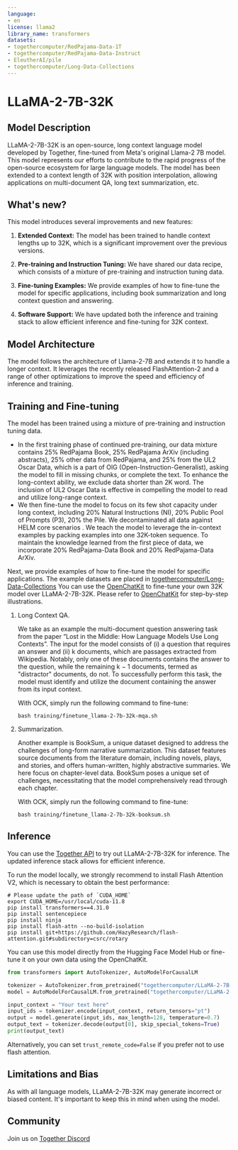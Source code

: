 ```yaml
---
language:
- en
license: llama2
library_name: transformers
datasets:
- togethercomputer/RedPajama-Data-1T
- togethercomputer/RedPajama-Data-Instruct
- EleutherAI/pile
- togethercomputer/Long-Data-Collections
---
```


# LLaMA-2-7B-32K

## Model Description

LLaMA-2-7B-32K is an open-source, long context language model developed by Together, fine-tuned from Meta's original Llama-2 7B model. 
This model represents our efforts to contribute to the rapid progress of the open-source ecosystem for large language models. 
The model has been extended to a context length of 32K with position interpolation, 
allowing applications on multi-document QA, long text summarization, etc.

## What's new?

This model introduces several improvements and new features:

1. **Extended Context:** The model has been trained to handle context lengths up to 32K, which is a significant improvement over the previous versions.

2. **Pre-training and Instruction Tuning:** We have shared our data recipe, which consists of a mixture of pre-training and instruction tuning data.

3. **Fine-tuning Examples:** We provide examples of how to fine-tune the model for specific applications, including book summarization and long context question and answering.

4. **Software Support:** We have updated both the inference and training stack to allow efficient inference and fine-tuning for 32K context.

## Model Architecture

The model follows the architecture of Llama-2-7B and extends it to handle a longer context. It leverages the recently released FlashAttention-2 and a range of other optimizations to improve the speed and efficiency of inference and training.

## Training and Fine-tuning

The model has been trained using a mixture of pre-training and instruction tuning data. 
- In the first training phase of continued pre-training, our data mixture contains 25% RedPajama Book, 25% RedPajama ArXiv (including abstracts), 25% other data from RedPajama, and 25% from the UL2 Oscar Data, which is a part of OIG (Open-Instruction-Generalist), asking the model to fill in missing chunks, or complete the text. 
To enhance the long-context ability, we exclude data shorter than 2K word. The inclusion of UL2 Oscar Data is effective in compelling the model to read and utilize long-range context.
- We then fine-tune the model to focus on its few shot capacity under long context, including 20% Natural Instructions (NI), 20% Public Pool of Prompts (P3), 20% the Pile. We decontaminated all data against HELM core scenarios . We teach the model to leverage the in-context examples by packing examples into one 32K-token sequence. To maintain the knowledge learned from the first piece of data, we incorporate 20% RedPajama-Data Book and 20% RedPajama-Data ArXiv.

Next, we provide examples of how to fine-tune the model for specific applications. 
The example datasets are placed in [togethercomputer/Long-Data-Collections](https://huggingface.co/datasets/togethercomputer/Long-Data-Collections)
You can use the [OpenChatKit](https://github.com/togethercomputer/OpenChatKit) to fine-tune your own 32K model over LLaMA-2-7B-32K.
Please refer to [OpenChatKit](https://github.com/togethercomputer/OpenChatKit) for step-by-step illustrations.

1. Long Context QA.

   We take as an example the multi-document question answering task from the paper “Lost in the Middle: How Language Models Use Long Contexts”. The input for the model consists of (i) a question that requires an answer and (ii) k documents, which are passages extracted from Wikipedia. Notably, only one of these documents contains the answer to the question, while the remaining k − 1 documents, termed as "distractor" documents, do not. To successfully perform this task, the model must identify and utilize the document containing the answer from its input context. 

   With OCK, simply run the following command to fine-tune:
   ```
   bash training/finetune_llama-2-7b-32k-mqa.sh
   ```

2. Summarization.

   Another example is BookSum, a unique dataset designed to address the challenges of long-form narrative summarization. This dataset features source documents from the literature domain, including novels, plays, and stories, and offers human-written, highly abstractive summaries. We here focus on chapter-level data.  BookSum poses a unique set of challenges, necessitating that the model comprehensively read through each chapter.

   With OCK, simply run the following command to fine-tune:
   ```
   bash training/finetune_llama-2-7b-32k-booksum.sh
   ```


## Inference

You can use the [Together API](https://together.ai/blog/api-announcement) to try out LLaMA-2-7B-32K for inference. 
The updated inference stack allows for efficient inference.

To run the model locally, we strongly recommend to install Flash Attention V2, which is necessary to obtain the best performance:
```
# Please update the path of `CUDA_HOME`
export CUDA_HOME=/usr/local/cuda-11.8
pip install transformers==4.31.0
pip install sentencepiece
pip install ninja
pip install flash-attn --no-build-isolation
pip install git+https://github.com/HazyResearch/flash-attention.git#subdirectory=csrc/rotary
```

You can use this model directly from the Hugging Face Model Hub or fine-tune it on your own data using the OpenChatKit.

```python
from transformers import AutoTokenizer, AutoModelForCausalLM

tokenizer = AutoTokenizer.from_pretrained("togethercomputer/LLaMA-2-7B-32K")
model = AutoModelForCausalLM.from_pretrained("togethercomputer/LLaMA-2-7B-32K", trust_remote_code=True, torch_dtype=torch.float16)

input_context = "Your text here"
input_ids = tokenizer.encode(input_context, return_tensors="pt")
output = model.generate(input_ids, max_length=128, temperature=0.7)
output_text = tokenizer.decode(output[0], skip_special_tokens=True)
print(output_text)
```

Alternatively, you can set `trust_remote_code=False` if you prefer not to use flash attention.


## Limitations and Bias

As with all language models, LLaMA-2-7B-32K may generate incorrect or biased content. It's important to keep this in mind when using the model.

## Community

Join us on [Together Discord](https://discord.gg/6ZVDU8tTD4)